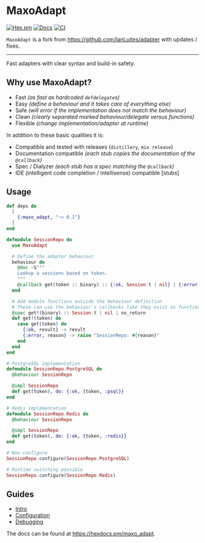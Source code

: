 # MaxoAdapt

[![Hex.pm](https://img.shields.io/hexpm/v/maxo_adapt.svg)](https://hex.pm/packages/maxo_adapt)
[![Docs](https://img.shields.io/badge/hexdocs-docs-8e7ce6.svg)](https://hexdocs.pm/maxo_adapt)
[![CI](https://github.com/maxohq/maxo_adapt/actions/workflows/ci.yml/badge.svg)](https://github.com/maxohq/maxo_adapt/actions/workflows/ci.yml)

`MaxoAdapt` is a fork from https://github.com/IanLuites/adapter with updates / fixes.

---

Fast adapters with clear syntax and build-in safety.

## Why use MaxoAdapt?

- Fast _(as fast as hardcoded `defdelegate`s)_
- Easy _(define a behaviour and it takes care of everything else)_
- Safe _(will error if the implementation does not match the behaviour)_
- Clean _(clearly separated marked behaviour/delegate versus functions)_
- Flexible _(change implementation/adapter at runtime)_

In addition to these basic qualities it is:

- Compatible and tested with releases (`distillery`, `mix release`)
- Documentation compatible _(each stub copies the documentation of the `@callback`)_
- Spec / Dialyzer _(each stub has a spec matching the `@callback`)_
- IDE (intelligent code completion / intellisense) compatible [stubs]

## Usage

```elixir
def deps do
  [
    {:maxo_adapt, "~> 0.1"}
  ]
end
```

```elixir
defmodule SessionRepo do
  use MaxoAdapt

  # Define the adapter behaviour
  behaviour do
    @doc ~S"""
    Lookup a sessions based on token.
    """
    @callback get(token :: binary) :: {:ok, Session.t | nil} | {:error, atom}
  end

  # Add module functions outside the behaviour definition
  # These can use the behaviour's callbacks like they exist as functions.
  @spec get!(binary) :: Session.t | nil | no_return
  def get!(token) do
    case get(token) do
      {:ok, result} -> result
      {:error, reason} -> raise "SessionRepo: #{reason}"
    end
  end
end

# PostgreSQL implementation
defmodule SessionRepo.PostgreSQL do
  @behaviour SessionRepo

  @impl SessionRepo
  def get(token), do: {:ok, {token, :psql}}
end

# Redis implementation
defmodule SessionRepo.Redis do
  @behaviour SessionRepo

  @impl SessionRepo
  def get(token), do: {:ok, {token, :redis}}
end

# Now configure
SessionRepo.configure(SessionRepo.PostgreSQL)

# Runtime switching possible
SessionRepo.configure(SessionRepo.Redis)
```

## Guides

- [Intro](https://github.com/maxohq/maxo_adapt/tree/main/guides/intro.md)
- [Configuration](https://github.com/maxohq/maxo_adapt/tree/main/guides/configuration.md)
- [Debugging](https://github.com/maxohq/maxo_adapt/tree/main/guides/debugging.md)

The docs can be found at <https://hexdocs.pm/maxo_adapt>.
